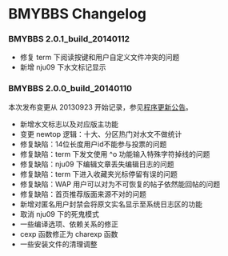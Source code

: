 # BMYBBS Changelog

### BMYBBS 2.0.1_build_20140112
* 修复 term 下阅读按键和用户自定义文件冲突的问题
* 新增 nju09 下水文标记显示

### BMYBBS 2.0.0_build_20140110
本次发布变更从 20130923 开始记录，参见[程序更新公告](http://bbs.xjtu.edu.cn/BMY/con?B=BMY_Dev&F=M.1379950501.A)。

* 新增水文标志以及对应版主功能
* 变更 newtop 逻辑：十大、分区热门对水文不做统计
* 修复缺陷：14位长度用户id不能参与投票的问题
* 修复缺陷：term 下发文使用 ^o 功能输入特殊字符掉线的问题
* 修复缺陷：nju09 下编辑文章丢失编辑日志的问题
* 修复缺陷：term 下进入收藏夹光标停留有误的问题
* 修复缺陷：WAP 用户可以对为不可恢复的帖子依然能回帖的问题
* 修复缺陷：首页推荐版面来源不对的问题
* 新增对匿名用户封禁会将原文实名显示至系统日志区的功能
* 取消 nju09 下的死鬼模式
* 一些编译选项、依赖关系的修正
* cexp 函数修正为 charexp 函数
* 一些安装文件的清理调整

